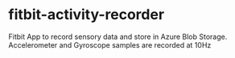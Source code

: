 # fitbit-activity-recorder
Fitbit App to record sensory data and store in Azure Blob Storage. Accelerometer and Gyroscope samples are recorded at 10Hz 
